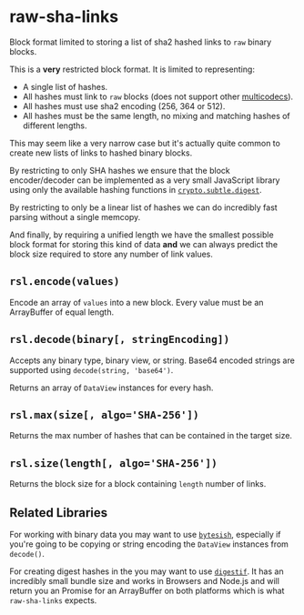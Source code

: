 # raw-sha-links

Block format limited to storing a list of sha2 hashed links to `raw` binary blocks.

This is a **very** restricted block format. It is limited to representing:

* A single list of hashes.
* All hashes must link to `raw` blocks 
(does not support other [multicodecs](https://github.com/multiformats/multicodec)).
* All hashes must use sha2 encoding (256, 364 or 512).
* All hashes must be the same length, no mixing and matching hashes of different lengths.

This may seem like a very narrow case but it's actually quite common to create new lists of 
links to hashed binary blocks. 

By restricting to only SHA hashes we ensure that the block encoder/decoder can be implemented
as a very small JavaScript library using only the available hashing functions in 
[`crypto.subtle.digest`](https://developer.mozilla.org/en-US/docs/Web/API/SubtleCrypto/digest).

By restricting to only be a linear list of hashes we can do incredibly fast parsing without
a single memcopy.

And finally, by requiring a unified length we have the smallest possible block format for storing
this kind of data **and** we can always predict the block size required to store any number of 
link values.

## `rsl.encode(values)`

Encode an array of `values` into a new block. Every value must be an ArrayBuffer of equal length.

## `rsl.decode(binary[, stringEncoding])`

Accepts any binary type, binary view, or string. Base64 encoded strings are supported using `decode(string, 'base64')`.

Returns an array of `DataView` instances for every hash.

## `rsl.max(size[, algo='SHA-256'])`

Returns the max number of hashes that can be contained in the target size.

## `rsl.size(length[, algo='SHA-256'])`

Returns the block size for a block containing `length` number of links.

## Related Libraries

For working with binary data you may want to use [`bytesish`](https://github.com/mikeal/bytesish), 
especially if you're going to be copying or string encoding the `DataView` instances from `decode()`.

For creating digest hashes in the you may want to use [`digestif`](https://github.com/mikeal/digestif). 
It has an incredibly small bundle size and works in Browsers and Node.js and will return you an Promise
for an ArrayBuffer on both platforms which is what `raw-sha-links` expects.

